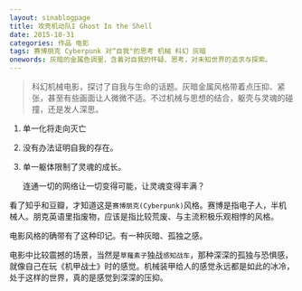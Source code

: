 ```yaml
---
layout: sinablogpage
title: 攻壳机动队I Ghost In the Shell
date: 2015-10-31
categories: 作品 电影
tags: 赛博朋克 Cyberpunk 对“自我"的思考 机械 科幻 灰暗
onewords: 灰暗的金属色调里，含着对自我的怀疑、思考，对未知世界的追求与探索。
---
```

> 科幻机械电影，探讨了自我与生命的话题。灰暗金属风格带着点压抑、紧张，甚至有些画面让人微微不适。不过机械与思想的结合，躯壳与灵魂的碰撞，还是发人深思。

1. 单一化将走向灭亡

2. 没有办法证明自我的存在。

3. 单一躯体限制了灵魂的成长。
    
    连通一切的网络让一切变得可能，让灵魂变得丰满？

看了知乎和豆瓣，才知道这是`赛博朋克(Cyberpunk)`风格。赛博是指电子人，半机械人。朋克英语里指废物，应该是指比较荒废、与主流积极乐观相悖的风格。

电影风格的确带有了这种印记。有一种灰暗、孤独之感。

电影中比较震撼的场景，当然是`草薙素子`独战`感知战车`，那种深深的孤独与恐惧感，就像自己在玩《机甲战士》时的感觉。机械装甲给人的感觉永远都是如此的冰冷，处于这样的世界，真的是感觉到深深的压抑。